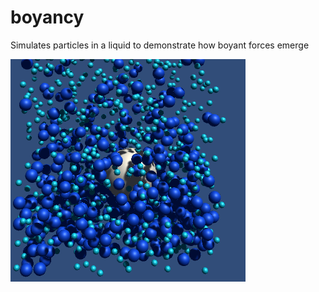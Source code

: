# boyancy
Simulates particles in a liquid to demonstrate how boyant forces emerge

![screenshot](boyancy.png)

